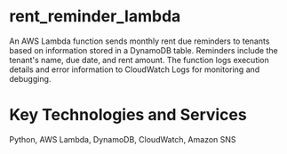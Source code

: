 # rent_reminder_lambda

An AWS Lambda function sends monthly rent due reminders to tenants based on information stored in a DynamoDB table. Reminders include the tenant's name, due date, and rent amount. The function logs execution details and error information to CloudWatch Logs for monitoring and debugging.

# Key Technologies and Services

Python, AWS Lambda, DynamoDB, CloudWatch, Amazon SNS
